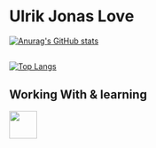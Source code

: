 # Ulrik Jonas Love
[![Anurag's GitHub stats](https://github-readme-stats.vercel.app/api?username=UlrikJonasLove&count_private=true&show_icons=true&theme=dark)
](https://github.com/UlrikJonasLove/github-readme-stats)

##

[![Top Langs](https://github-readme-stats.vercel.app/api/top-langs/?username=UlrikJonasLove&layout=compact&theme=dark&card_width=450)](https://github.com/UlrikJonasLove/github-readme-stats)

## Working With & learning
<img src="https://mpng.subpng.com/20180820/rik/kisspng-website-development-javascript-html5-css3-cascadin-appload-comprehensive-software-and-mobile-app-de-5b7b834dcf68a2.0627599615348211978496.jpg" width="50px" >
